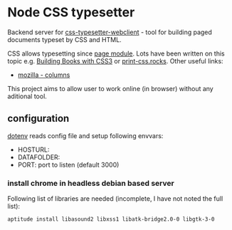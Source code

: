# Node CSS typesetter

Backend server for [css-typesetter-webclient](/css-typesetter/css-typesetter-webclient) - tool
for building paged documents typeset by CSS and HTML.

CSS allows typesetting since [page module](http://www.w3.org/TR/css3-page/).
Lots have been written on this topic e.g. [Building Books with CSS3](http://alistapart.com/article/building-books-with-css3) or [print-css.rocks](https://print-css.rocks/index.html).
Other useful links:
- [mozilla - columns](https://developer.mozilla.org/en-US/docs/Web/CSS/columns)

This project aims to allow user to work online (in browser) without any aditional tool.

## configuration

[dotenv](https://www.npmjs.com/package/dotenv) reads config file and setup following envvars:
- HOSTURL:
- DATAFOLDER:
- PORT: port to listen (default 3000)

### install chrome in headless debian based server

Following list of libraries are needed (incomplete, I have not noted the full list):

```
aptitude install libasound2 libxss1 libatk-bridge2.0-0 libgtk-3-0
```
